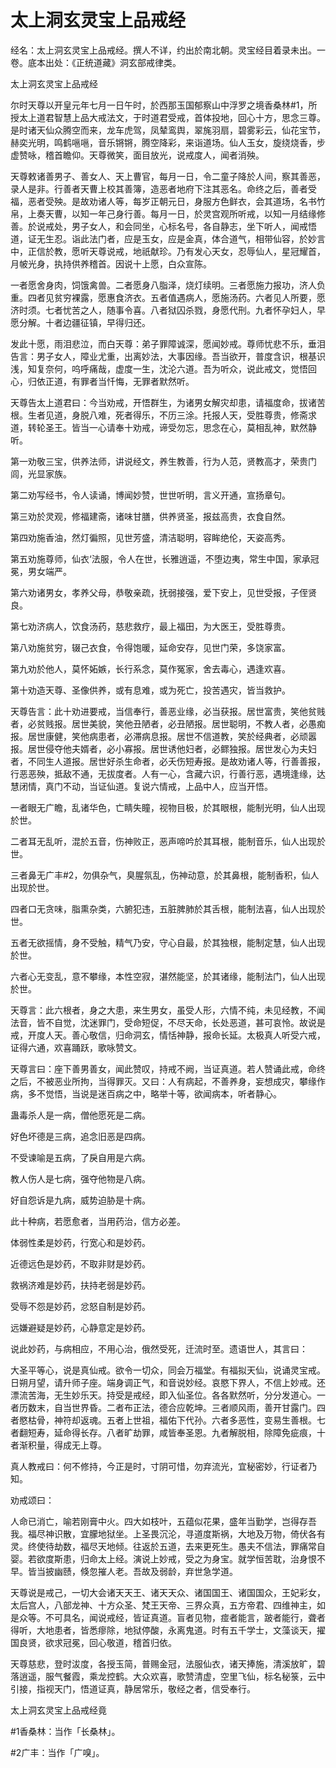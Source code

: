 # 太上洞玄灵宝上品戒经

经名：太上洞玄灵宝上品戒经。撰人不详，约出於南北朝。灵宝经目着录未出。一卷。底本出处：《正统道藏》洞玄部戒律类。

太上洞玄灵宝上品戒经

尔时天尊以开皇元年七月一日午时，於西那玉国郁察山中浮罗之境香桑林#1，所授太上道君智慧上品大戒法文，于时道君受戒，首体投地，回心十方，思念三尊。是时诸天仙众腾空而来，龙车虎驾，凤辇鸾舆，翠旄羽扇，碧雾彩云，仙花宝节，赫奕光明，鸣鹤嗈嗈，音乐锵锵，腾空降彩，来诣道场。仙人玉女，旋绕烧香，步虚赞咏，稽首瞻仰。天尊微笑，面目放光，说戒度人，闻者消殃。

天尊敕诸善男子、善女人、天上曹官，每月一日，令二童子降於人间，察其善恶，录人是非。行善者天曹上校其善簿，造恶者地府下注其恶名。命终之后，善者受福，恶者受殃。是故劝诸人等，每岁正朝元日，身服方色鲜衣，会其道场，名书竹帛，上奏天曹，以知一年己身行善。每月一日，於灵宫观所听戒，以知一月结缘修善。於说戒处，男子女人，和会同坐，心标名号，各自静志，坐下听人，闻戒悟道，证无生忍。诣此法门者，应是玉女，应是金真，体合道气，相带仙容，於妙言中，正信於教，愿听天尊说戒，地祇献珍。乃有发心天女，忍辱仙人，星冠耀首，月帔光身，执持供养稽首。因说十上愿，白众宣陈。

一者愿舍身肉，饲饿禽兽。二者愿身八脂泽，烧灯续明。三者愿施力报功，济人负重。四者见贫穷裸露，愿惠食济衣。五者值遇病人，愿施汤药。六者见人所要，愿济时须。七者忧苦之人，随事令喜。八者狱囚杀戮，身愿代刑。九者怀孕妇人，早愿分解。十者边疆征镇，早得归还。

发此十愿，雨泪悲泣，而白天尊：弟子罪障诚深，愿闻妙戒。尊师忧悲不乐，垂泪告言：男子女人，障业尤重，出离妙法，大事因缘。吾当欲开，普度含识，根基识浅，知复奈何，呜呼痛哉，虚度一生，沈沦六道。吾为听众，说此戒文，觉悟回心，归依正道，有罪者当忏悔，无罪者默然听。

天尊告太上道君曰：今当劝戒，开悟群生，为诸男女解灾却患，请福度命，拔诸苦根。生者见道，身脱八难，死者得乐，不历三涂。托报人天，受胜尊贵，修斋求道，转轮圣王。皆当一心请奉十劝戒，谛受勿忘，思念在心，莫相乱神，默然静听。

第一劝敬三宝，供养法师，讲说经文，养生教善，行为人范，贤教高才，荣贵门闾，光显家族。

第二劝写经书，令人读诵，博闻妙赞，世世听明，言义开通，宣扬章句。

第三劝於灵观，修福建斋，诸味甘膳，供养贤圣，报兹高贵，衣食自然。

第四劝施香油，然灯徧照，见世芳盛，清洁聪明，容眸绝伦，天姿高秀。

第五劝施尊师，仙衣‘法服，令人在世，长雅逍遥，不堕边夷，常生中国，家承冠冕，男女端严。

第六劝诸男女，孝养父母，恭敬亲疏，抚弱接强，爱下安上，见世受报，子侄贤良。

第七劝济病人，饮食汤药，慈悲救疗，最上福田，为大医王，受胜尊贵。

第八劝施贫穷，辍己衣食，令得饱暖，延命安存，见世门荣，多饶家富。

第九劝於他人，莫怀妬嫉，长行系念，莫作冤家，舍去毒心，遇逢欢喜。

第十劝造天尊、圣像供养，或有息难，或为死亡，投苦遇灾，皆当救护。

天尊告言：此十劝进要戒，当信奉行，善恶业缘，必当获报。居世富贵，笑他贫贱者，必贫贱报。居世美貌，笑他丑陋者，必丑陋报。居世聪明，不教人者，必愚痴报。居世康健，笑他病患者，必滞病息报。居世不信道教，笑於经典者，必顽嚣报。居世侵夺他夫婿者，必小寡报。居世诱他妇者，必鳏独报。居世发心为夫妇者，不同生人道报。居世好杀生命者，必夭伤短寿报。是故劝诸人等，行善善报，行恶恶殃，抵敌不通，无拔度者。人有一心，含藏六识，行善行恶，遇境逢缘，达慧闭情，真门不动，当证仙道。复说六情戒，上品中人，应当开悟。

一者眼无广瞻，乱诸华色，亡睛失瞳，视物目极，於其眼根，能制光明，仙人出现於世。

二者耳无乱听，混於五音，伤神败正，恶声啼吟於其耳根，能制音乐，仙人出现於世。

三者鼻无广丰#2，勿俱杂气，臭腥氛乱，伤神动意，於其鼻根，能制香积，仙人出现於世。

四者口无贪味，脂熏杂类，六腑犯违，五脏脾肺於其舌根，能制法喜，仙人出现於世。

五者无欲摇情，身不受触，精气乃安，守心自最，於其独根，能制定慧，仙人出现於世。

六者心无变乱，意不攀缘，本性空寂，湛然能坚，於其诸缘，能制法门，仙人出现於世。

天尊言：此六根者，身之大患，来生男女，虽受人形，六情不纯，未见经教，不闻法音，皆不自觉，沈迷罪门，受命短促，不尽天命，长处恶道，甚可哀怜。故说是戒，开度人天。善心敬信，归命洞玄，情恬神静，报命长延。太极真人听受六戒，证得六通，欢喜踊跃，歌咏赞文。

天尊言曰：座下善男善女，闻此赞叹，持戒不阙，当证真道。若人赞诵此戒，命终之后，不被恶业所拘，当得罪灭。又曰：人有病起，不善养身，妄想成灾，攀缘作病，多不觉悟，当说是迷百病之中，略举十等，欲闻病本，听者静心。

蛊毒杀人是一病，僧他愿死是二病。

好色坏德是三病，追念旧恶是四病。

不受谏喻是五病，了戾自用是六病。

教人伤人是七病，强夺他物是八病。

好自怨诉是九病，威势迫胁是十病。

此十种病，若愿愈者，当用药治，信方必差。

体弱性柔是妙药，行宽心和是妙药。

近德远色是妙药，不取非财是妙药。

救祸济难是妙药，扶持老弱是妙药。

受辱不怨是妙药，忿怒自制是妙药。

远嫌避疑是妙药，心静意定是妙药。

说此妙药，与病相应，不用心治，俄然受死，迁流时至。遗语世人，其言曰：

大圣平等心，说是真仙戒。欲令一切众，同会万福堂。有福拟天仙，说诵灵宝戒。日朔月望，请升师子座。端身调正气，和音说妙经。哀愍下界人，不信上妙戒。还漂流苦海，无生妙乐天。持受是戒经，即入仙圣位。各各默然听，分分发道心。一者历数末，自当世界昏。二者布正法，德合应乾坤。三者顺风雨，善开甘露门。四者愍枯骨，神符却返魂。五者上世祖，福佑下代孙。六者多恶性，变易生善根。七者翻短寿，延命得长存。八者旷劫罪，咸皆奉圣恩。九者解脱相，除障免疵痕，十者渐积量，得成无上尊。

真人教戒曰：何不修持，今正是时，寸阴可惜，勿弃流光，宜秘密妙，行证者乃知。

劝戒颂曰：

人命已消亡，喻若刚膏中火。四大如枝叶，五蕴似花果，盛年当勤学，岂得存吾我。福尽神识散，宜朦地狱坐。上圣畏沉沦，寻道度斯祸，大地及万物，倚伏各有灵。终使待劫数，福尽天地倾。往返於五道，去来更死生。愚夫不信法，罪痛常自婴。若欲度斯患，归命太上经。演说上妙戒，受之为身宝。就学恒苦耽，治身恨不早。皆当披幽赜，倏忽摧人老。吾故及弱龄，弃世急学道。

天尊说是戒己，一切大会诸天天王、诸天天众、诸国国王、诸国国众，王妃彩女，太后宫人，八部龙神、十方众圣、梵王天帝、三界众真，五方帝君、四维神主，如是众等。不可具名，闻说戒经，皆证真道。盲者见物，痖者能言，跛者能行，聋者得听，大地患者，皆悉瘳除，地狱停酸，永离鬼道。时有五千学士，文藻谈天，擢国良贤，欲求冠冕，回心敬道，稽首归依。

天尊慈悲，登时沷度，各授玉简，普赐金冠，法服仙衣，诸天捧施，清溪放旷，碧落逍遥，服气餐霞，乘龙控鹤。大众欢喜，歌赞清虚，空里飞仙，标名秘箓，云中引接，指视天门，悟道证真，静居常乐，敬经之者，信受奉行。

太上洞玄灵宝上品戒经竟

#1香桑林：当作「长桑林」。

#2广丰：当作「广嗅」。
